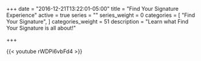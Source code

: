 +++
date = "2016-12-21T13:22:01-05:00"
title = "Find Your Signature Experience"
active = true
series = ""
series_weight = 0
categories = [
  "Find Your Signature",
]
categories_weight = 51
description = "Learn what Find Your Signature is all about!"

+++

{{< youtube rWDPi6vbFd4 >}}
